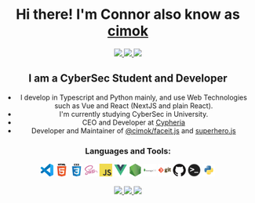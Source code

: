 <h1 align="center">Hi there! I'm Connor also know as <a href="https://cimok.co.uk">cimok</a></h1>

<div align="center">
  <a href="https://cimok.co.uk">
    <img src="https://img.shields.io/website?label=cimok.co.uk&style=for-the-badge&url=https%3A%2F%2Fcimok.co.uk" />
  </a>
  <a href="https://twitter.com/intent/follow?original_referer=https%3A%2F%2Fgithub.com%2Fcimok2000&screen_name=cimok2000">
    <img src="https://img.shields.io/twitter/follow/cimok2000?color=1DA1F2&logo=twitter&style=for-the-badge" />
  </a>
  <a href="https://ko-fi.com/X8X5A21AY">
    <img src="https://ko-fi.com/img/githubbutton_sm.svg" />
  </a>
</div>


<h2 align="center">I am a CyberSec Student and Developer</h2>

<ul align="center">
  <li>I develop in Typescript and Python mainly, and use Web Technologies such as Vue and React (NextJS and plain React).</li>
  <li>I'm currently studying CyberSec in University.</li>
  <li>CEO and Developer at <a href="https://github.com/Cypheria">Cypheria</a></li>
  <li>Developer and Maintainer of <a href="https://github.com/cimok2000/faceit.js">@cimok/faceit.js</a> and <a href="https://github.com/cimok2000/superhero.js">superhero.js</a></li>
</ul>

<h3 align="center">Languages and Tools:</h3>

<div align="center">
  <img  alt="Visual Studio Code" width="26px" src="https://raw.githubusercontent.com/github/explore/80688e429a7d4ef2fca1e82350fe8e3517d3494d/topics/visual-studio-code/visual-studio-code.png" />
  <img  alt="HTML5" width="26px" src="https://raw.githubusercontent.com/github/explore/80688e429a7d4ef2fca1e82350fe8e3517d3494d/topics/html/html.png" />
  <img  alt="CSS3" width="26px" src="https://raw.githubusercontent.com/github/explore/80688e429a7d4ef2fca1e82350fe8e3517d3494d/topics/css/css.png" />
  <img  alt="Sass" width="26px" src="https://raw.githubusercontent.com/github/explore/80688e429a7d4ef2fca1e82350fe8e3517d3494d/topics/sass/sass.png" />
  <img  alt="JavaScript" width="26px" src="https://raw.githubusercontent.com/github/explore/80688e429a7d4ef2fca1e82350fe8e3517d3494d/topics/javascript/javascript.png" />
  <img  alt="Vue" width="26px" src="https://raw.githubusercontent.com/github/explore/80688e429a7d4ef2fca1e82350fe8e3517d3494d/topics/vue/vue.png" />
  <img  alt="Node.js" width="26px" src="https://raw.githubusercontent.com/github/explore/80688e429a7d4ef2fca1e82350fe8e3517d3494d/topics/nodejs/nodejs.png" />
  <img  alt="MongoDB" width="26px" src="https://raw.githubusercontent.com/github/explore/80688e429a7d4ef2fca1e82350fe8e3517d3494d/topics/mongodb/mongodb.png" />
  <img  alt="Git" width="26px" src="https://raw.githubusercontent.com/github/explore/80688e429a7d4ef2fca1e82350fe8e3517d3494d/topics/git/git.png" />
  <img  alt="GitHub" width="26px" src="https://raw.githubusercontent.com/github/explore/78df643247d429f6cc873026c0622819ad797942/topics/github/github.png" />
  <img  alt="Terminal" width="26px" src="https://raw.githubusercontent.com/github/explore/80688e429a7d4ef2fca1e82350fe8e3517d3494d/topics/terminal/terminal.png" />
  <img  alt="Python" width="26px" src="https://raw.githubusercontent.com/github/explore/80688e429a7d4ef2fca1e82350fe8e3517d3494d/topics/python/python.png" />
</div>

<br />

<div align="center">
  <a href="https://github.com/ryo-ma/github-profile-trophy">
    <img src="https://github-profile-trophy.vercel.app/?username=cimok2000&no-frame=true&theme=onedark&column=6&row=1" />
  </a>
  <a href="https://github.com/anuraghazra/github-readme-stats">
    <img src="https://github-readme-stats.vercel.app/api?username=cimok2000&count_private=true&show_icons=true&include_all_commits=true&hide_border=true&count_private=true&theme=radical&bg_color=0d1117">
  </a>
  <a href="https://github.com/anuraghazra/github-readme-stats">
    <img src="https://github-readme-stats.vercel.app/api/top-langs/?username=cimok2000&layout=compact&hide_border=true&theme=radical&bg_color=0d1117">
  </a>
</div>
